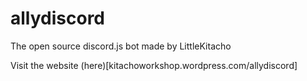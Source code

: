 # allydiscord
The open source discord.js bot made by LittleKitacho

Visit the website (here)[kitachoworkshop.wordpress.com/allydiscord]
